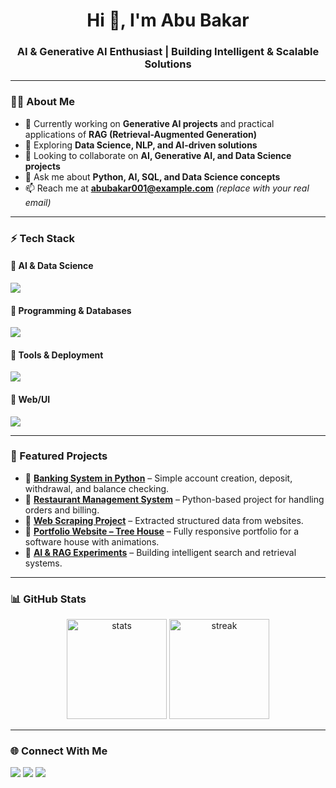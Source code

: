 <h1 align="center">Hi 👋, I'm Abu Bakar</h1>
<h3 align="center">AI & Generative AI Enthusiast | Building Intelligent & Scalable Solutions</h3>

---

### 👨‍💻 About Me
- 🔭 Currently working on **Generative AI projects** and practical applications of **RAG (Retrieval-Augmented Generation)**  
- 🌱 Exploring **Data Science, NLP, and AI-driven solutions**  
- 👯 Looking to collaborate on **AI, Generative AI, and Data Science projects**  
- 💬 Ask me about **Python, AI, SQL, and Data Science concepts**  
- 📫 Reach me at **abubakar001@example.com** *(replace with your real email)*  

---

### ⚡ Tech Stack

#### 🔹 AI & Data Science
<img src="https://skillicons.dev/icons?i=python,pytorch,tensorflow,sklearn,numpy,pandas" />

#### 🔹 Programming & Databases
<img src="https://skillicons.dev/icons?i=cpp,sql" />

#### 🔹 Tools & Deployment
<img src="https://skillicons.dev/icons?i=docker" />

#### 🔹 Web/UI
<img src="https://skillicons.dev/icons?i=tailwind" />

---

### 🚀 Featured Projects

- 📌 [**Banking System in Python**](https://github.com/abubakar001/Banking-System) – Simple account creation, deposit, withdrawal, and balance checking.  
- 📌 [**Restaurant Management System**](https://github.com/abubakar001/Restaurant-System) – Python-based project for handling orders and billing.  
- 📌 [**Web Scraping Project**](https://github.com/abubakar001/Web-Scraping) – Extracted structured data from websites.  
- 📌 [**Portfolio Website – Tree House**](https://github.com/abubakar001/Portfolio) – Fully responsive portfolio for a software house with animations.  
- 📌 [**AI & RAG Experiments**](https://github.com/abubakar001/AI-RAG-Projects) – Building intelligent search and retrieval systems.  

---

### 📊 GitHub Stats
<p align="center">
  <img src="https://github-readme-stats.vercel.app/api?username=abubakar001&show_icons=true&theme=tokyonight" alt="stats" height="160"/>
  <img src="https://github-readme-streak-stats.herokuapp.com/?user=abubakar001&theme=tokyonight" alt="streak" height="160"/>
</p>

---

### 🌐 Connect With Me
<p align="left">
<a href="https://linkedin.com/in/yourlinkedin" target="blank"><img src="https://skillicons.dev/icons?i=linkedin" /></a>
<a href="https://leetcode.com/yourleetcode" target="blank"><img src="https://skillicons.dev/icons?i=leetcode" /></a>
<a href="https://github.com/abubakar001" target="blank"><img src="https://skillicons.dev/icons?i=github" /></a>
</p>
